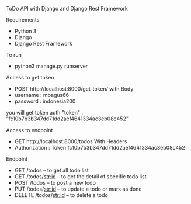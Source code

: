 ToDo API with Django and Django Rest Framework

Requirements
 - Python 3
 - Django
 - Django Rest Framework

To run
 - python3 manage.py runserver


Access to get token
 - POST http://localhost:8000/get-token/
with Body
 - username : mbagus66
 - password : indonesia200

you will get token auth
   "token" : "fc10b7b3b347dd71dd2aef4641334ac3eb08c452"


Access to endpoint
 - GET http://localhost:8000/todos
With Headers
 - Authorization : Token fc10b7b3b347dd71dd2aef4641334ac3eb08c452


Endpoint
 - GET /todos – to get all todo list
 - GET /todos/<str:id> – to get the detail of specific todo list
 - POST /todos – to post a new todo
 - PUT /todos/<str:id> – to update a todo or mark as done
 - DELETE /todos/<str:id> – to delete a todo